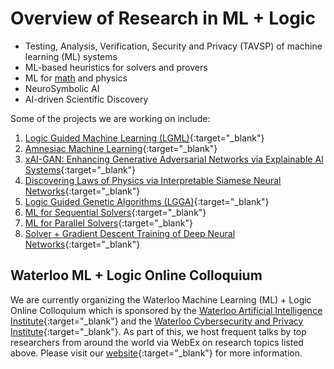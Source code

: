 # Overview of Research in ML + Logic
- Testing, Analysis, Verification, Security and Privacy (TAVSP) of machine learning (ML) systems
- ML-based heuristics for solvers and provers
- ML for [math](https://uwaterloo.ca/mathcheck/) and physics
- NeuroSymbolic AI
- AI-driven Scientific Discovery

Some of the projects we are working on include:
1. [Logic Guided Machine Learning (LGML)](https://ml-logic-seminar.github.io/ml_logic_website/lgml.html){:target="_blank"}
2. [Amnesiac Machine Learning](https://ml-logic-seminar.github.io/ml_logic_website/amnesiac.html){:target="_blank"}
3. [xAI-GAN: Enhancing Generative Adversarial Networks via Explainable AI Systems](https://ml-logic-seminar.github.io/ml_logic_website/xAIGAN.html){:target="_blank"}
4. [Discovering Laws of Physics via Interpretable Siamese Neural Networks](https://ml-logic-seminar.github.io/ml_logic_website/siamese.html){:target="_blank"}
5. [Logic Guided Genetic Algorithms (LGGA)](https://dhananjayashok.github.io/LGGA/){:target="_blank"}
6. [ML for Sequential Solvers](https://maplesat.github.io/){:target="_blank"}
7. [ML for Parallel Solvers](https://sites.google.com/view/crypto-sat/home?authuser=0){:target="_blank"}
8. [Solver + Gradient Descent Training of Deep Neural Networks](https://dhananjayashok.github.io/Hybrid-Solver-NN-Training/){:target="_blank"}


## Waterloo ML + Logic Online Colloquium
We are currently organizing the Waterloo Machine Learning (ML) + Logic Online Colloquium which is sponsored by the [Waterloo Artificial Intelligence Institute](https://uwaterloo.ca/artificial-intelligence-institute/){:target="_blank"} and the [Waterloo Cybersecurity and Privacy Institute](https://uwaterloo.ca/cybersecurity-privacy-institute/){:target="_blank"}. As part of this, we host frequent talks by top researchers from around the world via WebEx on research topics listed above. Please visit our [website](https://ml-logic-seminar.github.io/){:target="_blank"} for more information.
